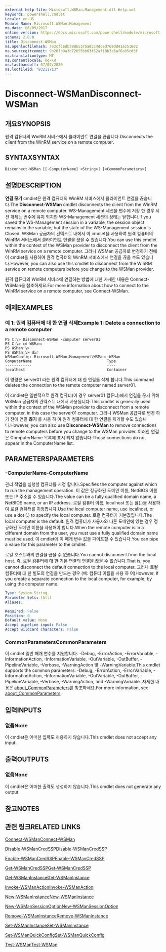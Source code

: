 ```yaml
---
external help file: Microsoft.WSMan.Management.dll-Help.xml
keywords: powershell,cmdlet
Locale: en-US
Module Name: Microsoft.WSMan.Management
ms.date: 06/09/2017
online version: https://docs.microsoft.com/powershell/module/microsoft.wsman.management/disconnect-wsman?view=powershell-7.1&WT.mc_id=ps-gethelp
schema: 2.0.0
title: Disconnect-WSMan
ms.openlocfilehash: 7e2cfc6db38d6537ba83c4dced769dd41a351602
ms.sourcegitcommit: 9b28fb9a3d72655bb63f62af18b3a5af6a05cd3f
ms.translationtype: MT
ms.contentlocale: ko-KR
ms.lasthandoff: 07/07/2020
ms.locfileid: "93211713"
---
```

# <span data-ttu-id="6e90d-103">Disconnect-WSMan</span><span class="sxs-lookup"><span data-stu-id="6e90d-103">Disconnect-WSMan</span></span>

## <span data-ttu-id="6e90d-104">개요</span><span class="sxs-lookup"><span data-stu-id="6e90d-104">SYNOPSIS</span></span>
<span data-ttu-id="6e90d-105">원격 컴퓨터의 WinRM 서비스에서 클라이언트 연결을 끊습니다.</span><span class="sxs-lookup"><span data-stu-id="6e90d-105">Disconnects the client from the WinRM service on a remote computer.</span></span>

## <span data-ttu-id="6e90d-106">SYNTAX</span><span class="sxs-lookup"><span data-stu-id="6e90d-106">SYNTAX</span></span>

```
Disconnect-WSMan [[-ComputerName] <String>] [<CommonParameters>]
```

## <span data-ttu-id="6e90d-107">설명</span><span class="sxs-lookup"><span data-stu-id="6e90d-107">DESCRIPTION</span></span>
<span data-ttu-id="6e90d-108">**연결 끊기** cmdlet은 원격 컴퓨터의 WinRM 서비스에서 클라이언트 연결을 끊습니다.</span><span class="sxs-lookup"><span data-stu-id="6e90d-108">The **Disconnect-WSMan** cmdlet disconnects the client from the WinRM service on a remote computer.</span></span>
<span data-ttu-id="6e90d-109">WS-Management 세션을 변수에 저장 한 경우 세션 개체는 변수에 유지 되지만 WS-Management 세션의 상태는 닫힙니다.</span><span class="sxs-lookup"><span data-stu-id="6e90d-109">If you saved the WS-Management session in a variable, the session object remains in the variable, but the state of the WS-Management session is Closed.</span></span>
<span data-ttu-id="6e90d-110">WSMan 공급자의 컨텍스트 내에서 이 cmdlet을 사용하여 원격 컴퓨터의 WinRM 서비스에서 클라이언트 연결을 끊을 수 있습니다.</span><span class="sxs-lookup"><span data-stu-id="6e90d-110">You can use this cmdlet within the context of the WSMan provider to disconnect the client from the WinRM service on a remote computer.</span></span>
<span data-ttu-id="6e90d-111">그러나 WSMan 공급자로 변경하기 전에 이 cmdlet을 사용하여 원격 컴퓨터의 WinRM 서비스에서 연결을 끊을 수도 있습니다.</span><span class="sxs-lookup"><span data-stu-id="6e90d-111">However, you can also use this cmdlet to disconnect from the WinRM service on remote computers before you change to the WSMan provider.</span></span>

<span data-ttu-id="6e90d-112">원격 컴퓨터의 WinRM 서비스에 연결하는 방법에 대한 자세한 내용은 Connect-WSMan을 참조하세요.</span><span class="sxs-lookup"><span data-stu-id="6e90d-112">For more information about how to connect to the WinRM service on a remote computer, see Connect-WSMan.</span></span>

## <span data-ttu-id="6e90d-113">예제</span><span class="sxs-lookup"><span data-stu-id="6e90d-113">EXAMPLES</span></span>

### <span data-ttu-id="6e90d-114">예 1: 원격 컴퓨터에 대 한 연결 삭제</span><span class="sxs-lookup"><span data-stu-id="6e90d-114">Example 1: Delete a connection to a remote computer</span></span>

```
PS C:\> Disconnect-WSMan -computer server01
PS C:\> cd WSMan:
PS WSMan:\>
PS WSMan:\> dir
WSManConfig: Microsoft.WSMan.Management\WSMan::WSMan
ComputerName                                  Type
------------                                  ----
localhost                                     Container
```

<span data-ttu-id="6e90d-115">이 명령은 server01 라는 원격 컴퓨터에 대 한 연결을 삭제 합니다.</span><span class="sxs-lookup"><span data-stu-id="6e90d-115">This command deletes the connection to the remote computer named server01.</span></span>

<span data-ttu-id="6e90d-116">이 cmdlet은 일반적으로 원격 컴퓨터(이 경우 server01 컴퓨터)에서 연결을 끊기 위해 WSMan 공급자의 컨텍스트 내에서 사용됩니다.</span><span class="sxs-lookup"><span data-stu-id="6e90d-116">This cmdlet is generally used within the context of the WSMan provider to disconnect from a remote computer, in this case the server01 computer.</span></span>
<span data-ttu-id="6e90d-117">그러나 WSMan 공급자로 변경 하기 전에 연결 **끊기** 를 사용 하 여 원격 컴퓨터에 대 한 연결을 제거할 수도 있습니다.</span><span class="sxs-lookup"><span data-stu-id="6e90d-117">However, you can also use **Disconnect-WSMan** to remove connections to remote computers before you change to the WSMan provider.</span></span>
<span data-ttu-id="6e90d-118">이러한 연결은 ComputerName 목록에 표시 되지 않습니다.</span><span class="sxs-lookup"><span data-stu-id="6e90d-118">Those connections do not appear in the ComputerName list.</span></span>

## <span data-ttu-id="6e90d-119">PARAMETERS</span><span class="sxs-lookup"><span data-stu-id="6e90d-119">PARAMETERS</span></span>

### <span data-ttu-id="6e90d-120">-ComputerName</span><span class="sxs-lookup"><span data-stu-id="6e90d-120">-ComputerName</span></span>
<span data-ttu-id="6e90d-121">관리 작업을 실행할 컴퓨터를 지정 합니다.</span><span class="sxs-lookup"><span data-stu-id="6e90d-121">Specifies the computer against which to run the management operation.</span></span>
<span data-ttu-id="6e90d-122">이 값은 정규화된 도메인 이름, NetBIOS 이름 또는 IP 주소일 수 있습니다.</span><span class="sxs-lookup"><span data-stu-id="6e90d-122">The value can be a fully qualified domain name, a NetBIOS name, or an IP address.</span></span>
<span data-ttu-id="6e90d-123">로컬 컴퓨터 이름, localhost 또는 점(.)을 사용하여 로컬 컴퓨터를 지정합니다.</span><span class="sxs-lookup"><span data-stu-id="6e90d-123">Use the local computer name, use localhost, or use a dot (.) to specify the local computer.</span></span>
<span data-ttu-id="6e90d-124">로컬 컴퓨터가 기본값입니다.</span><span class="sxs-lookup"><span data-stu-id="6e90d-124">The local computer is the default.</span></span>
<span data-ttu-id="6e90d-125">원격 컴퓨터가 사용자와 다른 도메인에 있는 경우 정규화된 도메인 이름을 사용해야 합니다.</span><span class="sxs-lookup"><span data-stu-id="6e90d-125">When the remote computer is in a different domain from the user, you must use a fully qualified domain name must be used.</span></span>
<span data-ttu-id="6e90d-126">이 cmdlet에 이 매개 변수 값을 파이프할 수 있습니다.</span><span class="sxs-lookup"><span data-stu-id="6e90d-126">You can pipe a value for this parameter to the cmdlet.</span></span>

<span data-ttu-id="6e90d-127">로컬 호스트와의 연결을 끊을 수 없습니다.</span><span class="sxs-lookup"><span data-stu-id="6e90d-127">You cannot disconnect from the local host.</span></span>
<span data-ttu-id="6e90d-128">즉, 로컬 컴퓨터에 대 한 기본 연결의 연결을 끊을 수 없습니다.</span><span class="sxs-lookup"><span data-stu-id="6e90d-128">That is, you cannot disconnect the default connection to the local computer.</span></span>
<span data-ttu-id="6e90d-129">그러나 로컬 컴퓨터에 대 한 별도의 연결을 만드는 경우 (예: 컴퓨터 이름을 사용 하 여)</span><span class="sxs-lookup"><span data-stu-id="6e90d-129">However, if you create a separate connection to the local computer, for example, by using the computer name.</span></span>

```yaml
Type: System.String
Parameter Sets: (All)
Aliases:

Required: False
Position: 0
Default value: None
Accept pipeline input: False
Accept wildcard characters: False
```

### <span data-ttu-id="6e90d-130">CommonParameters</span><span class="sxs-lookup"><span data-stu-id="6e90d-130">CommonParameters</span></span>
<span data-ttu-id="6e90d-131">이 cmdlet 일반 매개 변수를 지원합니다. -Debug, -ErrorAction, -ErrorVariable, -InformationAction, -InformationVariable, -OutVariable, -OutBuffer, -PipelineVariable, -Verbose, -WarningAction 및 -WarningVariable.</span><span class="sxs-lookup"><span data-stu-id="6e90d-131">This cmdlet supports the common parameters: -Debug, -ErrorAction, -ErrorVariable, -InformationAction, -InformationVariable, -OutVariable, -OutBuffer, -PipelineVariable, -Verbose, -WarningAction, and -WarningVariable.</span></span> <span data-ttu-id="6e90d-132">자세한 내용은 [about_CommonParameters](https://go.microsoft.com/fwlink/?LinkID=113216)를 참조하세요.</span><span class="sxs-lookup"><span data-stu-id="6e90d-132">For more information, see [about_CommonParameters](https://go.microsoft.com/fwlink/?LinkID=113216).</span></span>

## <span data-ttu-id="6e90d-133">입력</span><span class="sxs-lookup"><span data-stu-id="6e90d-133">INPUTS</span></span>

### <span data-ttu-id="6e90d-134">없음</span><span class="sxs-lookup"><span data-stu-id="6e90d-134">None</span></span>
<span data-ttu-id="6e90d-135">이 cmdlet은 어떠한 입력도 허용하지 않습니다.</span><span class="sxs-lookup"><span data-stu-id="6e90d-135">This cmdlet does not accept any input.</span></span>

## <span data-ttu-id="6e90d-136">출력</span><span class="sxs-lookup"><span data-stu-id="6e90d-136">OUTPUTS</span></span>

### <span data-ttu-id="6e90d-137">없음</span><span class="sxs-lookup"><span data-stu-id="6e90d-137">None</span></span>
<span data-ttu-id="6e90d-138">이 cmdlet은 어떠한 출력도 생성하지 않습니다.</span><span class="sxs-lookup"><span data-stu-id="6e90d-138">This cmdlet does not generate any output.</span></span>

## <span data-ttu-id="6e90d-139">참고</span><span class="sxs-lookup"><span data-stu-id="6e90d-139">NOTES</span></span>

## <span data-ttu-id="6e90d-140">관련 링크</span><span class="sxs-lookup"><span data-stu-id="6e90d-140">RELATED LINKS</span></span>

[<span data-ttu-id="6e90d-141">Connect-WSMan</span><span class="sxs-lookup"><span data-stu-id="6e90d-141">Connect-WSMan</span></span>](Connect-WSMan.md)

[<span data-ttu-id="6e90d-142">Disable-WSManCredSSP</span><span class="sxs-lookup"><span data-stu-id="6e90d-142">Disable-WSManCredSSP</span></span>](Disable-WSManCredSSP.md)

[<span data-ttu-id="6e90d-143">Enable-WSManCredSSP</span><span class="sxs-lookup"><span data-stu-id="6e90d-143">Enable-WSManCredSSP</span></span>](Enable-WSManCredSSP.md)

[<span data-ttu-id="6e90d-144">Get-WSManCredSSP</span><span class="sxs-lookup"><span data-stu-id="6e90d-144">Get-WSManCredSSP</span></span>](Get-WSManCredSSP.md)

[<span data-ttu-id="6e90d-145">Get-WSManInstance</span><span class="sxs-lookup"><span data-stu-id="6e90d-145">Get-WSManInstance</span></span>](Get-WSManInstance.md)

[<span data-ttu-id="6e90d-146">Invoke-WSManAction</span><span class="sxs-lookup"><span data-stu-id="6e90d-146">Invoke-WSManAction</span></span>](Invoke-WSManAction.md)

[<span data-ttu-id="6e90d-147">New-WSManInstance</span><span class="sxs-lookup"><span data-stu-id="6e90d-147">New-WSManInstance</span></span>](New-WSManInstance.md)

[<span data-ttu-id="6e90d-148">New-WSManSessionOption</span><span class="sxs-lookup"><span data-stu-id="6e90d-148">New-WSManSessionOption</span></span>](New-WSManSessionOption.md)

[<span data-ttu-id="6e90d-149">Remove-WSManInstance</span><span class="sxs-lookup"><span data-stu-id="6e90d-149">Remove-WSManInstance</span></span>](Remove-WSManInstance.md)

[<span data-ttu-id="6e90d-150">Set-WSManInstance</span><span class="sxs-lookup"><span data-stu-id="6e90d-150">Set-WSManInstance</span></span>](Set-WSManInstance.md)

[<span data-ttu-id="6e90d-151">Set-WSManQuickConfig</span><span class="sxs-lookup"><span data-stu-id="6e90d-151">Set-WSManQuickConfig</span></span>](Set-WSManQuickConfig.md)

[<span data-ttu-id="6e90d-152">Test-WSMan</span><span class="sxs-lookup"><span data-stu-id="6e90d-152">Test-WSMan</span></span>](Test-WSMan.md)

